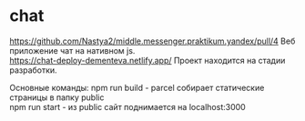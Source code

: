 # chat
https://github.com/Nastya2/middle.messenger.praktikum.yandex/pull/4
Веб приложение чат на нативном js.  
https://chat-deploy-dementeva.netlify.app/
Проект находится на стадии разработки.  

Основные команды:
npm run build - parcel собирает статические страницы в папку public  
npm run start - из public сайт поднимается на localhost:3000
